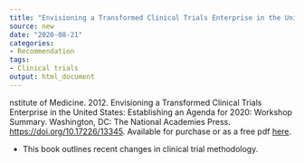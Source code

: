 ```yaml
---
title: "Envisioning a Transformed Clinical Trials Enterprise in the United States"
source: new
date: "2020-08-21"
categories:
- Recommendation
tags:
- Clinical trials
output: html_document
---
```


nstitute of Medicine. 2012. Envisioning a Transformed Clinical Trials Enterprise in the United States: Establishing an Agenda for 2020: Workshop Summary. Washington, DC: The National Academies Press. https://doi.org/10.17226/13345. Available for purchase or as a free pdf [here](https://www.nap.edu/catalog/13345/envisioning-a-transformed-clinical-trials-enterprise-in-the-united-states).

<!---More--->

+ This book outlines recent changes in clinical trial methodology.
